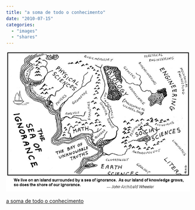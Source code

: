 ```yaml
---
title: "a soma de todo o conhecimento"
date: "2010-07-15"
categories: 
  - "images"
  - "shares"
---
```


![](images/tumblr_l502k5NCTR1qz4vrlo1_1280.jpg)

[a soma de todo o conhecimento](http://obviousmag.org/olhares/arquivo/2010/07/a_soma_de_todo_o_conhecimento.html?utm_source=feedburner&utm_medium=feed&utm_campaign=Feed%3A+OBVIOUS+%28o+b+v+i+o+u+s%29)
